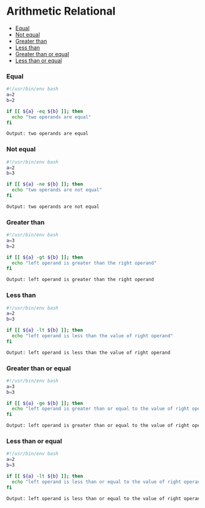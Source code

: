 # Arithmetic Relational

* [Equal](#equal)
* [Not equal](#not-equal)
* [Greater than](#greater-than)
* [Less than](#less-than)
* [Greater than or equal](#greater-than-or-equal)
* [Less than or equal](#less-than-or-equal)

### Equal
```bash
#!/usr/bin/env bash
a=2
b=2

if [[ ${a} -eq ${b} ]]; then
  echo "two operands are equal"
fi

Output: two operands are equal
```

### Not equal
```bash
#!/usr/bin/env bash
a=2
b=3

if [[ ${a} -ne ${b} ]]; then
  echo "two operands are not equal"
fi

Output: two operands are not equal
```

### Greater than
```bash
#!/usr/bin/env bash
a=3
b=2

if [[ ${a} -gt ${b} ]]; then
  echo "left operand is greater than the right operand"
fi

Output: left operand is greater than the right operand
```

### Less than
```bash
#!/usr/bin/env bash
a=2
b=3

if [[ ${a} -lt ${b} ]]; then
  echo "left operand is less than the value of right operand"
fi

Output: left operand is less than the value of right operand
```

### Greater than or equal
```bash
#!/usr/bin/env bash
a=3
b=3

if [[ ${a} -ge ${b} ]]; then
  echo "left operand is greater than or equal to the value of right operand"
fi

Output: left operand is greater than or equal to the value of right operand
```

### Less than or equal
```bash
#!/usr/bin/env bash
a=2
b=3

if [[ ${a} -lt ${b} ]]; then
  echo "left operand is less than or equal to the value of right operand"
fi

Output: left operand is less than or equal to the value of right operand
```